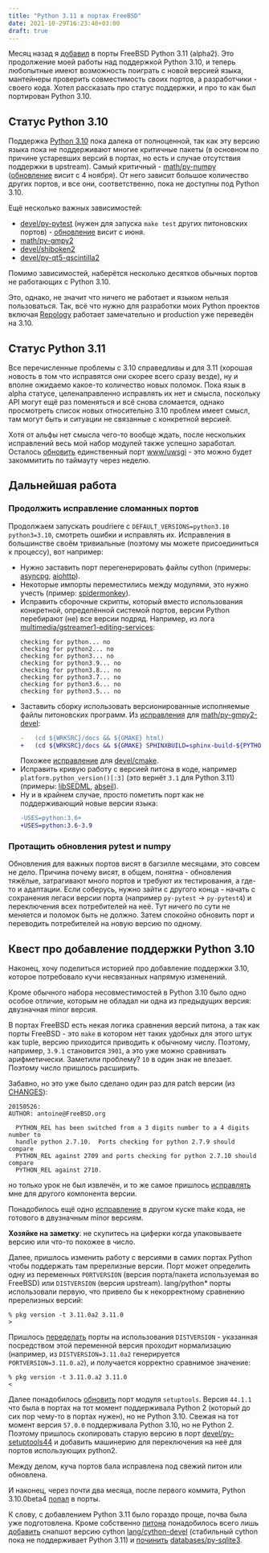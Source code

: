 ```yaml
---
title: "Python 3.11 в портах FreeBSD"
date: 2021-10-29T16:23:40+03:00
draft: true
---
```


Месяц назад я [добавил](https://cgit.freebsd.org/ports/commit/?id=d6f568cf8a0c57c1280efb31b1b2ab850a87267f)
в порты FreeBSD Python 3.11 (alpha2). Это продолжение моей работы
над поддержкой Python 3.10, и теперь любопытные имеют возможность
поиграть с новой версией языка, мантейнеры проверить совместимость
своих портов, а разработчики - своего кода. Хотел рассказать про
статус поддержки, и про то как был портирован Python 3.10.

<!-- more -->

## Статус Python 3.10

Поддержка [Python 3.10](https://docs.python.org/3/whatsnew/3.10.html)
пока далека от полноценной, так как эту версию языка пока не
поддерживают многие критичные пакеты (в основном по причине устаревших
версий в портах, но есть и случае отсутствия поддержки в upstream).
Самый критичный - [math/py-numpy](https://www.freshports.org/math/py-numpy/)
([обновление](https://bugs.freebsd.org/bugzilla/show_bug.cgi?id=259637)
висит с 4 ноября). От него зависит большое количество других портов,
и все они, соответственно, пока не доступны под Python 3.10.

Ещё несколько важных зависимостей:
- [devel/py-pytest](https://www.freshports.org/devel/py-pytest/) (нужен для запуска `make test` других питоновских портов) - [обновление](https://bugs.freebsd.org/bugzilla/show_bug.cgi?id=256624) висит с июня.
- [math/py-gmpy2](https://www.freshports.org/math/py-gmpy2/)
- [devel/shiboken2](https://www.freshports.org/devel/shiboken2/)
- [devel/py-qt5-qscintilla2](https://www.freshports.org/devel/py-qt5-qscintilla2/)

Помимо зависимостей, наберётся несколько десятков обычных портов
не работающих с Python 3.10.

Это, однако, не значит что ничего не работает и языком нельзя
пользоваться. Так, всё что нужно для разработки моих Python проектов
включая [Repology](https://github.com/repology/) работает замечательно
и production уже переведён на 3.10.


## Статус Python 3.11

Все перечисленные проблемы с 3.10 справедливы и для 3.11 (хорошая
новость в том что исправятся они скорее всего сразу везде), ну и
вполне ожидаемо какое-то количество новых поломок. Пока язык в alpha
статусе, целенаправленно исправлять их нет и смысла, поскольку API
могут ещё раз поменяться и всё снова сломается, однако просмотреть
список новых относительно 3.10 проблем имеет смысл, там могут быть
и ситуации не связанные с конкретной версией.

Хотя от альфы нет смысла чего-то вообще ждать, после нескольких
исправлений весь мой набор модулей также успешно заработал. Осталось
[обновить](https://bugs.freebsd.org/bugzilla/show_bug.cgi?id=260028)
единственный порт [www/uwsgi](https://www.freshports.org/www/uwsgi) -
это можно будет закоммитить по таймауту через неделю.


## Дальнейшая работа

### Продолжить исправление сломанных портов

Продолжаем запускать poudriere с `DEFAULT_VERSIONS=python3.10
python3=3.10`, смотреть ошибки и исправлять их. Исправления в
большинстве своём тривиальные (поэтому мы можете присоединиться к
процессу), вот например:

- Нужно заставить порт перегенерировать файлы cython (примеры: [asyncpg](https://cgit.freebsd.org/ports/commit/?id=a97113cd3943a879380fbbcf5dfddcd6004bdccb), [aiohttp](https://cgit.freebsd.org/ports/commit/?id=c121bf425f0236689bcd09d4215854e343d31231)).
- Некоторые импорты переместились между модулями, это нужно учесть (пример: [spidermonkey](https://cgit.freebsd.org/ports/commit/?id=d8107994a2970045df453f6e702925ffdf59c7cb)).
- Исправить сборочные скрипты, который вместо использования конкретной, определённой системой портов, версии Python перебирают (не) все версии подряд. Например, из лога [multimedia/gstreamer1-editing-services](https://www.freshports.org/multimedia/gstreamer1-editing-services/):
  ```
  checking for python... no
  checking for python2... no
  checking for python3... no
  checking for python3.9... no
  checking for python3.8... no
  checking for python3.7... no
  checking for python3.6... no
  checking for python3.5... no
  ```
- Заставить сборку использовать версионированные исполняемые файлы питоновских программ. Из [исправления](https://cgit.freebsd.org/ports/commit/?id=39f2c705c61fb27085aeaa49bdef553222b9d425) для [math/py-gmpy2-devel](https://www.freshports.org/math/py-gmpy2-devel/):
  ```diff
  -   (cd ${WRKSRC}/docs && ${GMAKE} html)
  +   (cd ${WRKSRC}/docs && ${GMAKE} SPHINXBUILD=sphinx-build-${PYTHON_VER} html)
  ```
  Похожее [исправление](https://cgit.freebsd.org/ports/commit/?id=913219385dfdf72232e6beefe287377cfebdfb04) для [devel/cmake](https://www.freshports.org/devel/cmake/).
- Исправить кривую работу с версией питона в коде, например `platform.python_version()[:3]` (это вернёт `3.1` для Python 3.11) (примеры: [libSEDML](https://github.com/fbergmann/libSEDML/pull/156/files), [abseil](https://cgit.freebsd.org/ports/commit/?id=2f218ad4d3d6be04278777412af0f18a5ad8e17b)).
- Ну и в крайнем случае, просто пометить порт как не поддерживающий новые версии языка:
  ```diff
  -USES=python:3.6+
  +USES=python:3.6-3.9
  ```

### Протащить обновления pytest и numpy

Обновления для важных портов висят в багзилле месяцами, это совсем
не дело. Причина почему висят, в общем, понятна - обновления тяжёлые,
затрагивают много портов и требуют их тестирования, а где-то и
адаптации. Если соберусь, нужно зайти с другого конца - начать с
сохранения легаси версии порта (например `py-pytest` → `py-pytest4`)
и переключения всех потребителей на неё. Тут ничего по сути не
меняется и поломок быть не должно. Затем спокойно обновить порт и
переводить потребителей на новую версию по одному.


## Квест про добавление поддержки Python 3.10

Наконец, хочу поделиться историей про добавление поддержки 3.10,
которое потребовало кучи несвязанных напрямую изменений.

Кроме обычного набора несовместимостей в Python 3.10 было одно
особое отличие, которым не обладал ни одна из предыдущих версия:
двузначная minor версия.

В портах FreeBSD есть некая логика сравнения версий питона, а так
как порты FreeBSD - это `make` в котором нет таких удобных для этого
штук как tuple, версию приходится приводить к обычному числу. Поэтому,
например, `3.9.1` становится `3901`, а это уже можно сравнивать
арифметически. Заметили проблему? `10` в один знак не влезает.
Поэтому число пришлось расширить.

Забавно, но это уже было сделано один раз для patch версии
(из [CHANGES](https://cgit.freebsd.org/ports/tree/CHANGES)):

```
20150526:
AUTHOR: antoine@FreeBSD.org

  PYTHON_REL has been switched from a 3 digits number to a 4 digits number to
  handle python 2.7.10.  Ports checking for python 2.7.9 should compare
  PYTHON_REL against 2709 and ports checking for python 2.7.10 should compare
  PYTHON_REL against 2710.
```

но только урок не был извлечён, и то же самое пришлось [исправлять](https://cgit.freebsd.org/ports/commit/?id=0729af4255a63ee299e0c63a18b6a86520a19e02) мне для другого компонента версии.

Понадобилось ещё одно [исправление](https://cgit.freebsd.org/ports/commit/?id=40d7b487381cc91eb3156103e6ffe8c02d5e8a70) в другом куске make кода, не готового в двузначным minor версиям.

**Хозяйке на заметку**: не скупитесь на циферки когда упаковываете
версию или что-то похожее в число.

Далее, пришлось изменить работу с версиями в самих портах Python
чтобы поддержать там пререлизные версии. Порт может определить одну
из переменных `PORTVERSION` (версия порта/пакета используемая во
FreeBSD) или `DISTVERSION` (версия upstream). lang/python\* порты
использовали первую, что привело бы к некорректному сравнению
пререлизных версий:

```
% pkg version -t 3.11.0a2 3.11.0
>
```

Пришлось [переделать](https://cgit.freebsd.org/ports/commit/?id=5f69415313f894338dca54e21b5c3981e5e5f58f)
порты на использования `DISTVERSION` - указанная посредством этой
переменной версия проходит нормализацию (например, из
`DISTVERSION=3.11.0a2` генерируется `PORTVERSION=3.11.0.a2`), и
получается корректно сравнимое значение:

```
% pkg version -t 3.11.0.a2 3.11.0
<
```

Далее понадобилось [обновить](https://cgit.freebsd.org/ports/commit/?id=7a4ce8f831c4911061f4f465b4bf1e830267d4dc)
порт модуля `setuptools`. Версия `44.1.1` что была в портах на тот
момент поддерживала Python 2 (который до сих пор чему-то в портах
нужен), но не Python 3.10. Свежая на тот момент версия `57.0.0`
поддерживала Python 3.10, но не Python 2. Поэтому пришлось скопировать
старую версию в порт [devel/py-setuptools44](https://www.freshports.org/devel/py-setuptools44/)
и добавить машинерию для переключения на неё для портов использующих python2.

Между делом, куча портов бала исправлена под свежий питон или обновлена.

И наконец, через почти два месяца, после первого коммита, Python 3.10.0beta4
[попал](https://cgit.freebsd.org/ports/commit/?id=930c93129234e5ed3f67be1b8795a5a20e2745db) в порты.

К слову, с добавлением Python 3.11 было гораздо проще, почва была уже подготовлена.
Кроме собственно [питона](https://cgit.freebsd.org/ports/commit/?id=d6f568cf8a0c57c1280efb31b1b2ab850a87267f)
понадобилось всего лишь [добавить](https://cgit.freebsd.org/ports/commit/?id=ab67421b6e9f96ffc0975cc8f28e57fc71612127) снапшот версию cython
[lang/cython-devel](https://www.freshports.org/lang/cython-devel/) (стабильный cython пока не поддерживает Python 3.11)
и [починить](https://cgit.freebsd.org/ports/commit/?id=27f3f4018fbe293d3a12dd2fd8212a93c4619b9a)
[databases/py-sqlite3](https://www.freshports.org/databases/py-sqlite3/).

